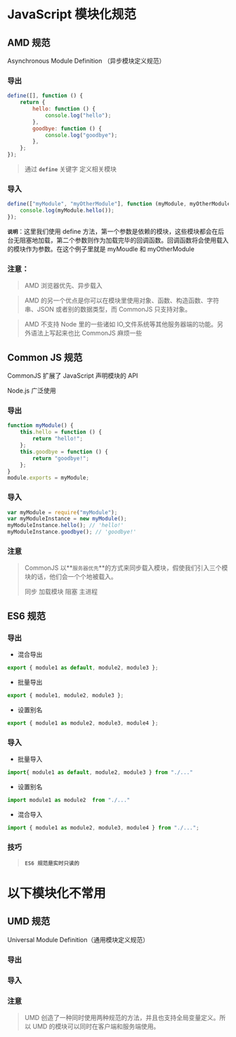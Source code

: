 # JavaScript 模块化规范

## AMD 规范

Asynchronous Module Definition （异步模块定义规范）

### 导出

```javascript
define([], function () {
    return {
        hello: function () {
            console.log("hello");
        },
        goodbye: function () {
            console.log("goodbye");
        },
    };
});
```

> 通过 **`define`** 关键字 定义相关模块

### 导入

```javascript
define(["myModule", "myOtherModule"], function (myModule, myOtherModule) {
    console.log(myModule.hello());
});
```

**`说明`**：这里我们使用 define 方法，第一个参数是依赖的模块，这些模块都会在后台无阻塞地加载，第二个参数则作为加载完毕的回调函数。回调函数将会使用载入的模块作为参数。在这个例子里就是 myMoudle 和 myOtherModule

### 注意：

> AMD 浏览器优先、异步载入

> AMD 的另一个优点是你可以在模块里使用对象、函数、构造函数、字符串、JSON 或者别的数据类型，而 CommonJS 只支持对象。

> AMD 不支持 Node 里的一些诸如 IO,文件系统等其他服务器端的功能。另外语法上写起来也比 CommonJS 麻烦一些

## Common JS 规范

CommonJS 扩展了 JavaScript 声明模块的 API

Node.js 广泛使用

### 导出

```javascript
function myModule() {
    this.hello = function () {
        return "hello!";
    };
    this.goodbye = function () {
        return "goodbye!";
    };
}
module.exports = myModule;
```

### 导入

```javascript
var myModule = require("myModule");
var myModuleInstance = new myModule();
myModuleInstance.hello(); // 'hello!'
myModuleInstance.goodbye(); // 'goodbye!'
```

### 注意

> CommonJS 以**`服务器优先`**的方式来同步载入模块，假使我们引入三个模块的话，他们会一个个地被载入。
>
> 同步 加载模块 阻塞 主进程

## ES6 规范

### 导出

-   混合导出

```javascript
export { module1 as default, module2, module3 };
```

-   批量导出

```javascript
export { module1, module2, module3 };
```

-   设置别名

```javascript
export { module1 as module2, module3, module4 };
```

### 导入

-   批量导入

```javascript
import{ module1 as default, module2, module3 } from "./..."
```

-   设置别名

```javascript
import module1 as module2  from "./..."
```

-   混合导入

```javascript
import { module1 as module2, module3, module4 } from "./...";
```

### 技巧

> **`ES6 规范是实时只读的`**

# 以下模块化不常用

## UMD 规范

Universal Module Definition（通用模块定义规范）

### 导出

### 导入

### 注意

> UMD 创造了一种同时使用两种规范的方法，并且也支持全局变量定义。所以 UMD 的模块可以同时在客户端和服务端使用。
